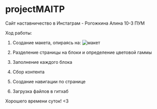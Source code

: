 # projectMAITP
Сайт наставничество в Инстаграм - Рогожкина Алина 10-3 ПУМ

Ход работы:

1. Создание макета, опираясь на: 
![макет](https://github.com/RogozhkinaAD/projectMAITP/assets/154517619/df39f0ee-91f4-4041-951d-ed7447f1565e)

2. Разделение страницы на блоки и определение цветовой гаммы

3. Заполнение каждого блока

4. Сбор контента

5. Создание навигации по странице

6. Загрузка файлов в гитхаб


Хорошего времени суток! <3
